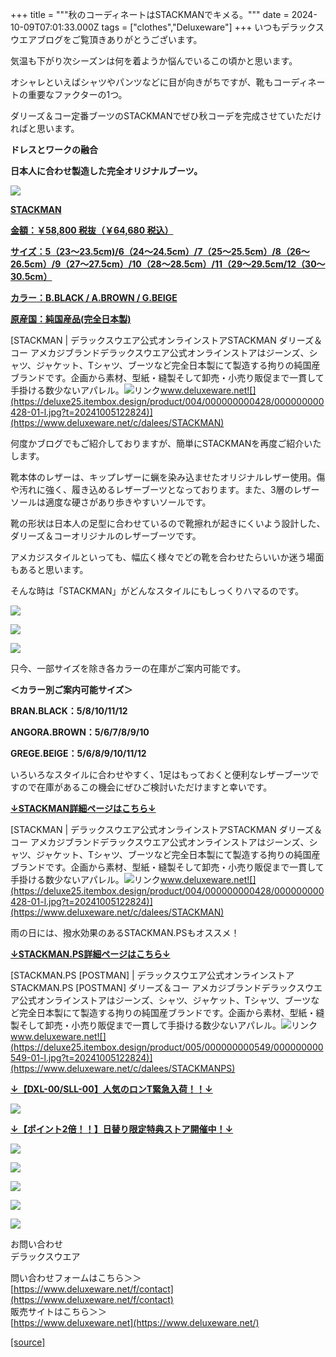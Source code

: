 +++
title = """秋のコーディネートはSTACKMANでキメる。"""
date = 2024-10-09T07:01:33.000Z
tags = ["clothes","Deluxeware"]
+++
いつもデラックスウエアブログをご覧頂きありがとうございます。

気温も下がり次シーズンは何を着ようか悩んでいるこの頃かと思います。

オシャレといえばシャツやパンツなどに目が向きがちですが、靴もコーディネートの重要なファクターの1つ。

ダリーズ＆コー定番ブーツのSTACKMANでぜひ秋コーデを完成させていただければと思います。

**ドレスとワークの融合**

**日本人に合わせ製造した完全オリジナルブーツ。**

[![](https://stat.ameba.jp/user_images/20241009/15/deluxeware/2d/10/j/o0800080015495861824.jpg)](https://www.deluxeware.net/c/dalees/STACKMAN)

**[STACKMAN](https://www.deluxeware.net/c/dalees/STACKMAN)**

**[金額：￥58,800 税抜（￥64,680 税込）](https://www.deluxeware.net/c/dalees/STACKMAN)**

**[サイズ：5（23～23.5cm)/6（24～24.5cm）/7（25～25.5cm）/8（26～26.5cm）/9（27～27.5cm）/10（28～28.5cm）/11（29～29.5cm/12（30～30.5cm）](https://www.deluxeware.net/c/dalees/STACKMAN)**

**[カラー：B.BLACK / A.BROWN / G.BEIGE](https://www.deluxeware.net/c/dalees/STACKMAN)**

**[原産国：純国産品(完全日本製)](https://www.deluxeware.net/c/dalees/STACKMAN)**

[STACKMAN | デラックスウエア公式オンラインストアSTACKMAN ダリーズ＆コー アメカジブランドデラックスウエア公式オンラインストアはジーンズ、シャツ、ジャケット、Tシャツ、ブーツなど完全日本製にて製造する拘りの純国産ブランドです。企画から素材、型紙・縫製そして卸売・小売り販促まで一貫して手掛ける数少ないアパレル。![リンク](https://c.stat100.ameba.jp/ameblo/symbols/v3.20.0/svg/gray/editor_link.svg)www.deluxeware.net![](https://deluxe25.itembox.design/product/004/000000000428/000000000428-01-l.jpg?t=20241005122824)](https://www.deluxeware.net/c/dalees/STACKMAN)

何度かブログでもご紹介しておりますが、簡単にSTACKMANを再度ご紹介いたします。

靴本体のレザーは、キップレザーに蝋を染み込ませたオリジナルレザー使用。傷や汚れに強く、履き込めるレザーブーツとなっております。また、3層のレザーソールは適度な硬さがあり歩きやすいソールです。

靴の形状は日本人の足型に合わせているので靴擦れが起きにくいよう設計した、ダリーズ＆コーオリジナルのレザーブーツです。

アメカジスタイルといっても、幅広く様々でどの靴を合わせたらいいか迷う場面もあると思います。

そんな時は「STACKMAN」がどんなスタイルにもしっくりハマるのです。

[![](https://stat.ameba.jp/user_images/20241009/15/deluxeware/35/4a/j/o0800080015495871850.jpg)](https://stat.ameba.jp/user_images/20241009/15/deluxeware/35/4a/j/o0800080015495871850.jpg)

[![](https://stat.ameba.jp/user_images/20241009/15/deluxeware/d2/24/j/o0800079915495871871.jpg)](https://stat.ameba.jp/user_images/20241009/15/deluxeware/d2/24/j/o0800079915495871871.jpg)

[![](https://stat.ameba.jp/user_images/20241009/15/deluxeware/b4/e6/j/o0800079915495871887.jpg)](https://stat.ameba.jp/user_images/20241009/15/deluxeware/b4/e6/j/o0800079915495871887.jpg)

只今、一部サイズを除き各カラーの在庫がご案内可能です。

**＜カラー別ご案内可能サイズ＞**

**BRAN.BLACK：5/8/10/11/12**

**ANGORA.BROWN：5/6/7/8/9/10**

**GREGE.BEIGE：5/6/8/9/10/11/12**

いろいろなスタイルに合わせやすく、1足はもっておくと便利なレザーブーツですので在庫があるこの機会にぜひご検討いただけますと幸いです。

**[↓STACKMAN詳細ページはこちら↓](https://www.deluxeware.net/c/dalees/STACKMAN)**

[STACKMAN | デラックスウエア公式オンラインストアSTACKMAN ダリーズ＆コー アメカジブランドデラックスウエア公式オンラインストアはジーンズ、シャツ、ジャケット、Tシャツ、ブーツなど完全日本製にて製造する拘りの純国産ブランドです。企画から素材、型紙・縫製そして卸売・小売り販促まで一貫して手掛ける数少ないアパレル。![リンク](https://c.stat100.ameba.jp/ameblo/symbols/v3.20.0/svg/gray/editor_link.svg)www.deluxeware.net![](https://deluxe25.itembox.design/product/004/000000000428/000000000428-01-l.jpg?t=20241005122824)](https://www.deluxeware.net/c/dalees/STACKMAN)

雨の日には、撥水効果のあるSTACKMAN.PSもオススメ！

**[↓STACKMAN.PS詳細ページはこちら↓](https://www.deluxeware.net/c/dalees/STACKMANPS)**

[STACKMAN.PS \[POSTMAN\] | デラックスウエア公式オンラインストアSTACKMAN.PS \[POSTMAN\] ダリーズ＆コー アメカジブランドデラックスウエア公式オンラインストアはジーンズ、シャツ、ジャケット、Tシャツ、ブーツなど完全日本製にて製造する拘りの純国産ブランドです。企画から素材、型紙・縫製そして卸売・小売り販促まで一貫して手掛ける数少ないアパレル。![リンク](https://c.stat100.ameba.jp/ameblo/symbols/v3.20.0/svg/gray/editor_link.svg)www.deluxeware.net![](https://deluxe25.itembox.design/product/005/000000000549/000000000549-01-l.jpg?t=20241005122824)](https://www.deluxeware.net/c/dalees/STACKMANPS)

**[↓【DXL-00/SLL-00】人気のロンT緊急入荷！！↓](https://www.deluxeware.net/)**

[![](https://stat.ameba.jp/user_images/20241007/16/deluxeware/df/96/j/o0800026015495163803.jpg?caw=800)](https://www.deluxeware.net/)

  
**[↓【ポイント2倍！！】日替り限定特典ストア開催中！↓](https://www.deluxeware.net/)**

[![](https://stat.ameba.jp/user_images/20241007/17/deluxeware/da/a1/j/o1200050015495173437.jpg?caw=800)](https://www.deluxeware.net/)

[![](https://stat.ameba.jp/user_images/20240614/12/deluxeware/fb/b4/j/o0800026015451324172.jpg?caw=800)](https://www.deluxeware.net/c/2024FWreserveall)

[![](https://stat.ameba.jp/user_images/20240315/15/deluxeware/04/7f/j/o0800026015413271803.jpg?caw=800)](https://www.instagram.com/deluxeware/?hl=ja)

[![](https://stat.ameba.jp/user_images/20220415/12/deluxeware/3b/ce/j/o0800026015103175481.jpg?caw=800)](https://www.deluxeware.net/f/headstore)

[![](https://stat.ameba.jp/user_images/20220415/12/deluxeware/d7/c6/j/o0800026015103175487.jpg?caw=800)](https://www.deluxeware.net/)

お問い合わせ  
デラックスウエア

問い合わせフォームはこちら＞＞  
[https://www.deluxeware.net/f/contact](https://www.deluxeware.net/f/contact)  
販売サイトはこちら＞＞  
[https://www.deluxeware.net](https://www.deluxeware.net/)

[[source]](https://ameblo.jp/deluxeware/entry-12870612226.html)
